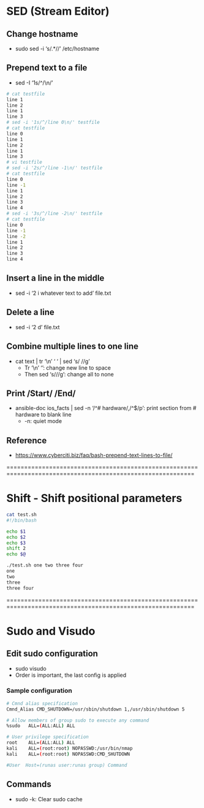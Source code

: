 # SED (Stream Editor)
## Change hostname

- sudo sed -i ‘s/.*/<new name>/’ /etc/hostname

## Prepend text to a file

- sed -I ‘1s/^/<text to prepend>\n/’ <file>
```Bash
# cat testfile
line 1
line 2
line 1
line 3
# sed -i '1s/^/line 0\n/' testfile
# cat testfile
line 0
line 1
line 2
line 1
line 3
# vi testfile
# sed -i '2s/^/line -1\n/' testfile
# cat testfile
line 0
line -1
line 1
line 2
line 3
line 4
# sed -i '3s/^/line -2\n/' testfile
# cat testfile
line 0
line -1
line -2
line 1
line 2
line 3
line 4
```

## Insert a line in the middle

- sed -i ‘2 i whatever text to add’ file.txt

## Delete a line

- sed -i ‘2 d’ file.txt

## Combine multiple lines to one line

- cat text | tr ‘\n’ ‘ ‘ | sed ‘s/ //g’
    - Tr ‘\n’ ‘<space>’: change new line to space
    - Then sed ‘s/<space>//g’: change all <space> to none

## Print /Start/ /End/

- ansible-doc ios_facts | sed -n ‘/^# hardware/,/^$/p’: print section from # hardware to blank line
    - -n: quiet mode
## Reference
- https://www.cyberciti.biz/faq/bash-prepend-text-lines-to-file/

===========================================================================================================
# Shift - Shift positional parameters
```bash
cat test.sh
#!/bin/bash

echo $1
echo $2
echo $3
shift 2
echo $@

./test.sh one two three four
one
two
three
three four
```
===========================================================================================================
# Sudo and Visudo

## Edit sudo configuration

- sudo visudo
- Order is important, the last config is applied

### Sample configuration
```bash
# Cmnd alias specification
Cmnd_Alias CMD_SHUTDOWN=/usr/sbin/shutdown 1,/usr/sbin/shutdown 5

# Allow members of group sudo to execute any command                                    │
%sudo   ALL=(ALL:ALL) ALL

# User privilege specification
root    ALL=(ALL:ALL) ALL
kali    ALL=(root:root) NOPASSWD:/usr/bin/nmap
kali    ALL=(root:root) NOPASSWD:CMD_SHUTDOWN

#User  Host=(runas user:runas group) Command
```

## Commands

- sudo -k: Clear sudo cache